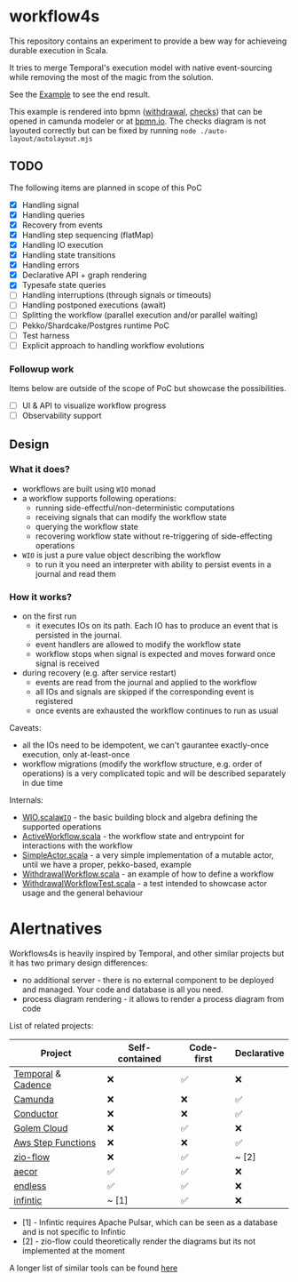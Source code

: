 # workflow4s

This repository contains an experiment to provide a bew way for achieveing durable execution in Scala.

It tries to merge Temporal's execution model with native event-sourcing while removing the most of the magic from the
solution.

See the [Example](workflow4s-example/src/main/scala/workflow4s/example) to see the end result.

This example is rendered
into bpmn ([withdrawal](workflow4s-example/src/test/resources/withdrawal-example-bpmn-declarative.bpmn),
[checks](workflow4s-example/src/test/resources/checks-engine.bpmn)) that can be opened in camunda modeler or
at [bpmn.io](http://bpmn.io).
The checks diagram is not layouted correctly but can be fixed by running `node ./auto-layout/autolayout.mjs`

## TODO

The following items are planned in scope of this PoC

- [x] Handling signal
- [x] Handling queries
- [x] Recovery from events
- [x] Handling step sequencing (flatMap)
- [x] Handling IO execution
- [x] Handling state transitions
- [x] Handling errors
- [x] Declarative API + graph rendering
- [x] Typesafe state queries
- [ ] Handling interruptions (through signals or timeouts)
- [ ] Handling postponed executions (await)
- [ ] Splitting the workflow (parallel execution and/or parallel waiting)
- [ ] Pekko/Shardcake/Postgres runtime PoC
- [ ] Test harness
- [ ] Explicit approach to handling workflow evolutions

### Followup work

Items below are outside of the scope of PoC but showcase the possibilities.

- [ ] UI & API to visualize workflow progress
- [ ] Observability support

## Design

### What it does?

* workflows are built using `WIO` monad
* a workflow supports following operations:
    * running side-effectful/non-deterministic computations
    * receiving signals that can modify the workflow state
    * querying the workflow state
    * recovering workflow state without re-triggering of side-effecting operations
* `WIO` is just a pure value object describing the workflow
    * to run it you need an interpreter with ability to persist events in a journal and read them

### How it works?

* on the first run
    * it executes IOs on its path. Each IO has to produce an event that is persisted in the journal.
    * event handlers are allowed to modify the workflow state
    * workflow stops when signal is expected and moves forward once signal is received
* during recovery (e.g. after service restart)
    * events are read from the journal and applied to the workflow
    * all IOs and signals are skipped if the corresponding event is registered
    * once events are exhausted the workflow continues to run as usual

Caveats:

* all the IOs need to be idempotent, we can't gaurantee exactly-once execution, only at-least-once
* workflow migrations (modify the workflow structure, e.g. order of operations) is a very complicated topic and will be
  described separately in due time

Internals:

* [WIO.scala](src%2Fmain%2Fscala%2Fworkflow4s%2Fwio%2FWIO.scala)[`WIO`](src/main/scala/workflow4s/wio/WIO.scala) - the
  basic building block and algebra defining the supported operations
* [ActiveWorkflow.scala](src%2Fmain%2Fscala%2Fworkflow4s%2Fwio%2FActiveWorkflow.scala) - the workflow state and
  entrypoint for interactions with the workflow
* [SimpleActor.scala](src%2Fmain%2Fscala%2Fworkflow4s%2Fwio%2Fsimple%2FSimpleActor.scala) - a very simple implementation
  of a mutable actor, until we have a proper, pekko-based, example
* [WithdrawalWorkflow.scala](src%2Fmain%2Fscala%2Fworkflow4s%2Fexample%2FWithdrawalWorkflow.scala) - an example of how
  to define a workflow
* [WithdrawalWorkflowTest.scala](src%2Ftest%2Fscala%2Fworkflow4s%2Fexample%2FWithdrawalWorkflowTest.scala) - a test
  intended to showcase actor usage and the general behaviour

# Alertnatives

Workflows4s is heavily inspired by Temporal, and other similar projects but it has two primary design differences:

* no additional server - there is no external component to be deployed and managed. Your code and database is all you
  need.
* process diagram rendering - it allows to render a process diagram from code

List of related projects:

| Project                                                                       | Self-contained | Code-first | Declarative |
|-------------------------------------------------------------------------------|----------------|------------|-------------|
| [Temporal](https://temporal.io/) & [Cadence](https://github.com/uber/cadence) | ❌              | ✅          | ❌           |
| [Camunda](https://camunda.com/)                                               | ❌              | ❌          | ✅           |
| [Conductor](https://github.com/Netflix/conductor)                             | ❌              | ❌          | ✅           |
| [Golem Cloud](https://www.golem.cloud/)                                       | ❌              | ✅          | ❌           |
| [Aws Step Functions](https://aws.amazon.com/step-functions/)                  | ❌              | ❌          | ✅           |
| [zio-flow](https://github.com/zio/zio-flow)                                   | ❌              | ✅          | ~ [2]       |
| [aecor](https://github.com/notxcain/aecor)                                    | ✅              | ✅          | ❌           |
| [endless](https://github.com/endless4s/endless)                               | ✅              | ✅          | ❌           |
| [infintic](infinitic.io)                                                      | ~ [1]          | ✅          | ❌           |

* [1] - Infintic requires Apache Pulsar, which can be seen as a database and is not specific to Infintic
* [2] - zio-flow could theoretically render the diagrams but its not implemented at the moment

A longer list of similar tools can be found [here](https://meirwah.github.io/awesome-workflow-engines/)